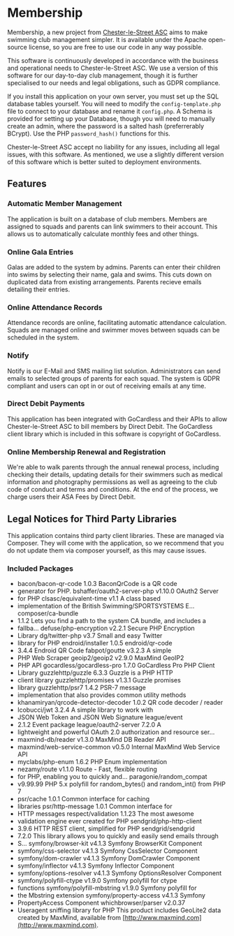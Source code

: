 # Membership
Membership, a new project from [Chester-le-Street
ASC](https://www.chesterlestreetasc.co.uk/) aims to make swimming club
management simpler. It is available under the Apache open-source license, so you
 are free to use our code in any way possible.

This software is continuously developed in accordance with the business and
operational needs to Chester-le-Street ASC. We use a version of this software
for our day-to-day club management, though it is further specialised to our
needs and legal obligations, such as GDPR compliance.

If you install this application on your own server, you must set up the SQL
database tables yourself. You will need to modify the `config-template.php`
file to connect to your database and rename it `config.php`. A Schema is
provided for setting up your Database, though you will need to manually create
an admin, where the password is a salted hash (preferrerably BCrypt). Use the
PHP `password_hash()` functions for this.

Chester-le-Street ASC accept no liability for any issues, including all legal
issues, with this software. As mentioned, we use a slightly different version
of this software which is better suited to deployment environments.

## Features
### Automatic Member Management
The application is built on a database of club members. Members are assigned to
squads and parents can link swimmers to their account. This allows us to
automatically calculate monthly fees and other things.

### Online Gala Entries
Galas are added to the system by admins. Parents can enter their children into
swims by selecting their name, gala and swims. This cuts down on duplicated data
 from existing arrangements. Parents recieve emails detailing their entries.

### Online Attendance Records
Attendance records are online, facilitating automatic attendance calculation.
Squads are managed online and swimmer moves between squads can be scheduled in
the system.

### Notify
Notify is our E-Mail and SMS mailing list solution. Administrators can send
emails to selected groups of parents for each squad. The system is GDPR
compliant and users can opt in or out of receiving emails at any time.

### Direct Debit Payments
This application has been integrated with GoCardless and their APIs to allow
Chester-le-Street ASC to bill members by Direct Debit. The GoCardless client
library which is included in this software is copyright of GoCardless.

### Online Membership Renewal and Registration
We're able to walk parents through the annual renewal process, including
checking their details, updating details for their swimmers such as medical
information and photography permissions as well as agreeing to the club code of
conduct and terms and conditions. At the end of the process, we charge users
their ASA Fees by Direct Debit.

## Legal Notices for Third Party Libraries

This application contains third party client libraries. These are managed via
Composer. They will come with the application, so we recommend that you do not
update them via composer yourself, as this may cause issues.

### Included Packages
* bacon/bacon-qr-code                 1.0.3    BaconQrCode is a QR code
* generator for PHP. bshaffer/oauth2-server-php          v1.10.0  OAuth2 Server
* for PHP clsasc/equivalent-time              v1.1     A class based
* implementation of the British Swimming/SPORTSYSTEMS E... composer/ca-bundle
* 1.1.2    Lets you find a path to the system CA bundle, and includes a
* fallba... defuse/php-encryption               v2.2.1   Secure PHP Encryption
* Library dg/twitter-php                      v3.7     Small and easy Twitter
* library for PHP endroid/installer                   1.0.5 endroid/qr-code
* 3.4.4    Endroid QR Code fabpot/goutte                       v3.2.3   A simple
* PHP Web Scraper geoip2/geoip2                       v2.9.0   MaxMind GeoIP2
* PHP API gocardless/gocardless-pro           1.7.0    GoCardless Pro PHP Client
* Library guzzlehttp/guzzle                   6.3.3    Guzzle is a PHP HTTP
* client library guzzlehttp/promises                 v1.3.1   Guzzle promises
* library guzzlehttp/psr7                     1.4.2    PSR-7 message
* implementation that also provides common utility methods
* khanamiryan/qrcode-detector-decoder 1.0.2    QR code decoder / reader
* lcobucci/jwt                        3.2.4    A simple library to work with
* JSON Web Token and JSON Web Signature league/event
* 2.1.2    Event package league/oauth2-server                7.2.0    A
* lightweight and powerful OAuth 2.0 authorization and resource ser...
* maxmind-db/reader                   v1.3.0   MaxMind DB Reader API
* maxmind/web-service-common          v0.5.0   Internal MaxMind Web Service API
* myclabs/php-enum                    1.6.2    PHP Enum implementation
* nezamy/route                        v1.1.0   Route - Fast, flexible routing
* for PHP, enabling you to quickly and... paragonie/random_compat
* v9.99.99 PHP 5.x polyfill for random_bytes() and random_int() from PHP 7
* psr/cache                           1.0.1    Common interface for caching
* libraries psr/http-message                    1.0.1    Common interface for
* HTTP messages respect/validation                  1.1.23   The most awesome
* validation engine ever created for PHP sendgrid/php-http-client
* 3.9.6    HTTP REST client, simplified for PHP sendgrid/sendgrid
* 7.2.0    This library allows you to quickly and easily send emails through
* S... symfony/browser-kit                 v4.1.3   Symfony BrowserKit Component
* symfony/css-selector                v4.1.3   Symfony CssSelector Component
* symfony/dom-crawler                 v4.1.3   Symfony DomCrawler Component
* symfony/inflector                   v4.1.3   Symfony Inflector Component
* symfony/options-resolver            v4.1.3   Symfony OptionsResolver Component
* symfony/polyfill-ctype              v1.9.0   Symfony polyfill for ctype
* functions symfony/polyfill-mbstring           v1.9.0   Symfony polyfill for
* the Mbstring extension symfony/property-access             v4.1.3   Symfony
* PropertyAccess Component whichbrowser/parser                 v2.0.37
* Useragent sniffing library for PHP 
This product includes GeoLite2 data created by MaxMind, available from
[http://www.maxmind.com](http://www.maxmind.com).
